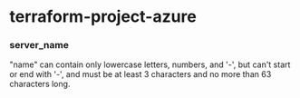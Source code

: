 # terraform-project-azure



### server_name
"name" can contain only lowercase letters, numbers, and '-', but can't start or end with '-', and must be at least 3 characters and no more than 63 characters long.